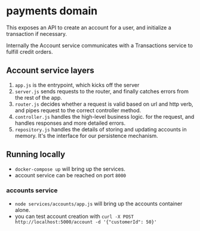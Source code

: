 # payments domain

This exposes an API to create an account for a user, and initialize a transaction if necessary. 

Internally the Account service communicates with a Transactions service to fulfill credit orders.

## Account service layers
1. `app.js` is the entrypoint, which kicks off the server
2. `server.js` sends requests to the router, and finally catches errors from the rest of the app. 
3. `router.js` decides whether a request is valid based on url and http verb, and pipes request to the correct controller method.
4. `controller.js` handles the high-level business logic. for the request, and handles responses and more detailed errors.
5. `repository.js` handles the details of storing and updating accounts in memory. It's the interface for our persistence mechanism.


## Running locally
- `docker-compose up` will bring up the services.
- account service can be reached on port `8000`

### accounts service
- `node services/accounts/app.js` will bring up the accounts container alone.
- you can test account creation with `curl -X POST http://localhost:5000/account -d '{"customerId": 50}'` 